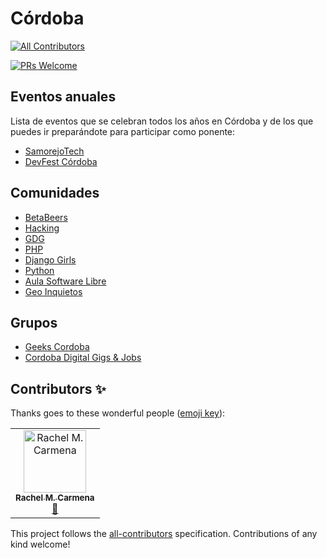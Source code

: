 # Córdoba
[![All Contributors](https://img.shields.io/badge/all_contributors-1-orange.svg?style=flat-square)](#contributors)

[![PRs Welcome](https://img.shields.io/badge/PRs-welcome-brightgreen.svg)](CONTRIBUTING.md)

## Eventos anuales

Lista de eventos que se celebran todos los años en Córdoba y de los que puedes ir preparándote para participar como ponente:

* [SamorejoTech](https://salmorejotech.com/)
* [DevFest Córdoba](https://www.meetup.com/es-ES/GDGCordoba/events/253251932/)

## Comunidades

* [BetaBeers](https://betabeers.com/community/betabeers-cordoba-17/)
* [Hacking](https://www.meetup.com/es-ES/Hacking-Cordoba/)
* [GDG](https://www.meetup.com/es-ES/GDGCordoba/)
* [PHP](https://www.eventbrite.es/o/php-cordoba-espana-17955274227)
* [Django Girls](https://www.facebook.com/DjangoGirlsODB/)
* [Python](https://www.meetup.com/es-ES/Meetup-de-Python-en-Cordoba/)
* [Aula Software Libre](https://www.uco.es/aulasoftwarelibre/)
* [Geo Inquietos](https://wiki.osgeo.org/wiki/Category:Geoinquietos_C%C3%B3rdoba?fbclid=IwAR1InbGcR8cUJFguc9oTFUyyJMac3Iu4UAsv37M1k8dRv18txeeNc0LgmVw)

## Grupos
* [Geeks Cordoba](https://www.facebook.com/groups/geekscordoba)
* [Cordoba Digital Gigs & Jobs](https://www.facebook.com/groups/cordobaDigitalJobs/)

## Contributors ✨

Thanks goes to these wonderful people ([emoji key](https://allcontributors.org/docs/en/emoji-key)):

<!-- ALL-CONTRIBUTORS-LIST:START - Do not remove or modify this section -->
<!-- prettier-ignore -->
<table>
  <tr>
    <td align="center"><a href="https://rachelcarmena.github.io"><img src="https://avatars0.githubusercontent.com/u/22792183?v=4" width="100px;" alt="Rachel M. Carmena"/><br /><sub><b>Rachel M. Carmena</b></sub></a><br /><a href="https://github.com/comunidad-tecnologica/cordoba/commits?author=rachelcarmena" title="Documentation">📖</a></td>
  </tr>
</table>

<!-- ALL-CONTRIBUTORS-LIST:END -->

This project follows the [all-contributors](https://github.com/all-contributors/all-contributors) specification. Contributions of any kind welcome!